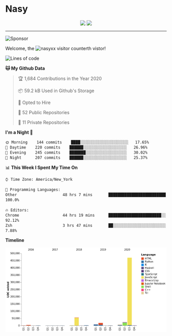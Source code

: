 # Nasy

<p align="center">
<img height="200" src="https://github-readme-stats.vercel.app/api?username=nasyxx&count_private=true&show_icons=true&theme=dracula&include_all_commits=true"/>
<img height="200" src="https://github-readme-stats.vercel.app/api/top-langs/?username=nasyxx&theme=dracula&hide=html,jupyter+notebook&count_private=true&show_icons=true"/>
</p>
  
----------------

![Sponsor](https://img.shields.io/static/v1.svg?label=Sponsor&message=%E2%9D%A4&logo=GitHub&style=flat&color=pink)
 
Welcome, the ![nasyxx visitor counter](https://count.getloli.com/get/@nasyxx?theme=rule34)th vistor!
 
<!--START_SECTION:waka-->
![Lines of code](https://img.shields.io/badge/From%20Hello%20World%20I%27ve%20Written-36.5%20million%20lines%20of%20code-blue)

**🐱 My Github Data** 

> 🏆 1,684 Contributions in the Year 2020
 > 
> 📦 59.2 kB Used in Github's Storage 
 > 
> 💼 Opted to Hire
 > 
> 📜 52 Public Repositories
 > 
> 🔑 11 Private Repositories 

**I'm a Night 🦉** 

```text
🌞 Morning    144 commits    ████░░░░░░░░░░░░░░░░░░░░░   17.65% 
🌆 Daytime    220 commits    ██████░░░░░░░░░░░░░░░░░░░   26.96% 
🌃 Evening    245 commits    ███████░░░░░░░░░░░░░░░░░░   30.02% 
🌙 Night      207 commits    ██████░░░░░░░░░░░░░░░░░░░   25.37%

```


📊 **This Week I Spent My Time On** 

```text
⌚︎ Time Zone: America/New_York

💬 Programming Languages: 
Other                    48 hrs 7 mins       █████████████████████████   100.0%

🔥 Editors: 
Chrome                   44 hrs 19 mins      ███████████████████████░░   92.12% 
Zsh                      3 hrs 47 mins       ██░░░░░░░░░░░░░░░░░░░░░░░   7.88%

```

**Timeline**

![Chart not found](https://github.com/nasyxx/nasyxx/blob/master/charts/bar_graph.png) 


<!--END_SECTION:waka-->

<!-- ![visitors](https://visitor-badge.laobi.icu/badge?page_id=nasyxx.nasyxx) -->
